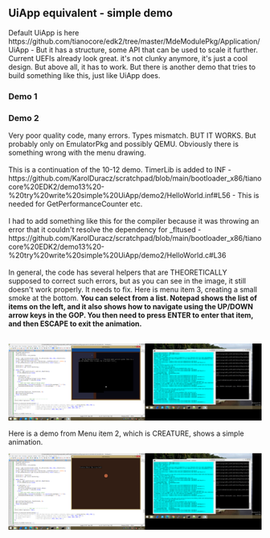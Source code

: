 <h2>UiApp equivalent - simple demo</h2>
Default UiApp is here https://github.com/tianocore/edk2/tree/master/MdeModulePkg/Application/UiApp - But it has a structure, some API that can be used to 
scale it further. Current UEFIs already look great. it's not clunky anymore, it's just a cool design. But above all, it has to work. But there is another demo that tries to build something like this, just like UiApp does.

<h3>Demo 1</h3>

<h3>Demo 2</h3>
Very poor quality code, many errors. Types mismatch. BUT IT WORKS. But probably only on EmulatorPkg and possibly QEMU. Obviously there is something wrong with the menu drawing.
<br /><br />
This is a continuation of the 10-12 demo. TimerLib is added to INF - https://github.com/KarolDuracz/scratchpad/blob/main/bootloader_x86/tianocore%20EDK2/demo13%20-%20try%20write%20simple%20UiApp/demo2/HelloWorld.inf#L56 - This is needed for GetPerformanceCounter etc.
<br /><br />
I had to add something like this for the compiler because it was throwing an error that it couldn't resolve the dependency for _fltused - https://github.com/KarolDuracz/scratchpad/blob/main/bootloader_x86/tianocore%20EDK2/demo13%20-%20try%20write%20simple%20UiApp/demo2/HelloWorld.c#L36
<br /><br />
In general, the code has several helpers that are THEORETICALLY supposed to correct such errors, but as you can see in the image, it still doesn't work properly. It needs to fix. Here is menu item 3, creating a small smoke at the bottom. <b>You can select from a list. Notepad shows the list of items on the left, and it also shows how to navigate using the UP/DOWN arrow keys in the GOP. You then need to press ENTER to enter that item, and then ESCAPE to exit the animation.</b><br /><br />

![dump](https://github.com/KarolDuracz/scratchpad/blob/main/bootloader_x86/tianocore%20EDK2/demo13%20-%20try%20write%20simple%20UiApp/demo2_s2.png?raw=true)

Here is a demo from Menu item 2, which is CREATURE, shows a simple animation.

![dump](https://github.com/KarolDuracz/scratchpad/blob/main/bootloader_x86/tianocore%20EDK2/demo13%20-%20try%20write%20simple%20UiApp/demo2_s1.png?raw=true)

